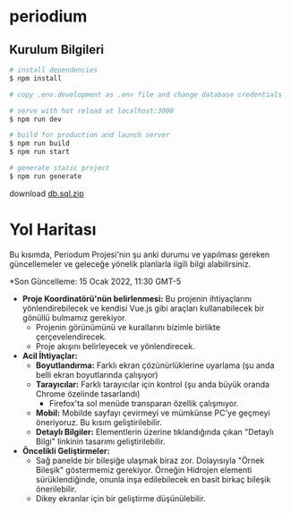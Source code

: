 # periodium

## Kurulum Bilgileri

```bash
# install dependencies
$ npm install

# copy .env.development as .env file and change database credentials

# serve with hot reload at localhost:3000
$ npm run dev

# build for production and launch server
$ npm run build
$ npm run start

# generate static project
$ npm run generate
```

download [db.sql.zip](https://evrimagaci.org/public/periodum/db.sql.zip)



# Yol Haritası

Bu kısımda, Periodum Projesi'nin şu anki durumu ve yapılması gereken güncellemeler ve geleceğe yönelik planlarla ilgili bilgi alabilirsiniz.

*Son Güncelleme: 15 Ocak 2022, 11:30 GMT-5

* **Proje Koordinatörü'nün belirlenmesi:** Bu projenin ihtiyaçlarını yönlendirebilecek ve kendisi Vue.js gibi araçları kullanabilecek bir gönüllü bulmamız gerekiyor.
  * Projenin görünümünü ve kurallarını bizimle birlikte çerçevelendirecek.
  * Proje akışını belirleyecek ve yönlendirecek.
* **Acil İhtiyaçlar:**
  * **Boyutlandırma:** Farklı ekran çözünürlüklerine uyarlama (şu anda belli ekran boyutlarında çalışıyor)
  * **Tarayıcılar:** Farklı tarayıcılar için kontrol (şu anda büyük oranda Chrome özelinde tasarlandı)
    * Firefox'ta sol menüde transparan özellik çalışmıyor.
  * **Mobil:** Mobilde sayfayı çevirmeyi ve mümkünse PC'ye geçmeyi öneriyoruz. Bu kısım geliştirilebilir. 
  * **Detaylı Bilgiler:** Elementlerin üzerine tıklandığında çıkan "Detaylı Bilgi" linkinin tasarımı geliştirilebilir.
* **Öncelikli Geliştirmeler:**
  * Sağ panelde bir bileşiğe ulaşmak biraz zor. Dolayısıyla "Örnek Bileşik" göstermemiz gerekiyor. Örneğin Hidrojen elementi sürüklendiğinde, onunla inşa edilebilecek en basit birkaç bileşik önerilebilir.
  * Dikey ekranlar için bir geliştirme düşünülebilir.
